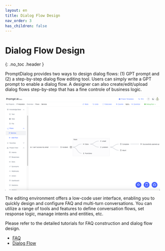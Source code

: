 ```yaml
---
layout: en
title: Dialog Flow Design
nav_order: 3
has_children: false
---
```

# Dialog Flow Design
{: .no_toc .header }

PromptDialog provides two ways to design dialog flows: (1) GPT prompt and (2) a step-by-step dialog flow editing tool. Users can simply write a GPT prompt to enable a dialog flow.  A designer can also create/edit/upload dialog flows step-by-step that has a fine controle of business logic. 

![cloud_design.png](/assets/images/cloud_design/01-cloud_design.png)

The editing environment offers a low-code user interface, enabling you to quickly design and configure FAQ and multi-turn conversations. You can utilize a range of tools and features to define conversation flows, set response logic, manage intents and entities, etc. 

<!-- Upon the completion of editing, PromptDialog allows you to deploy the model to run in your own environment. This provides you with greater flexibility and control, enabling customization and integration of the chatbot with your existing systems. You can run the model in a local environment, achieving faster response times and maintaining data privacy. -->

Please refer to the detailed tutorials for FAQ construction and dialog flow design.
- [FAQ](/docs/tutorial/faq/)
- [Dialog Flow](/docs/tutorial/flow/)
